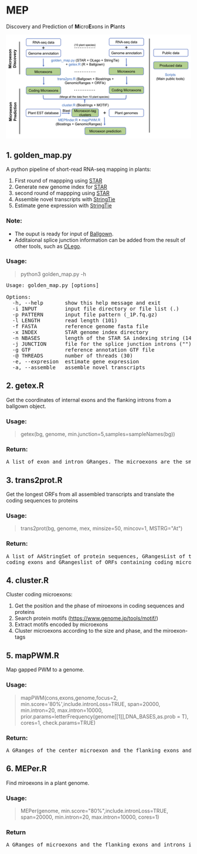 # MEP
Discovery and Prediction of **M**icro**E**xons in **P**lants

![MEP_workflow](MEP_workflow.png)

## 1. golden_map.py
A python pipeline of short-read RNA-seq mapping in plants: 
1. First round of mappping using [STAR](https://github.com/alexdobin/STAR)
2. Generate new genome index for [STAR](https://github.com/alexdobin/STAR) 
3. second round of mappping using [STAR](https://github.com/alexdobin/STAR)
4. Assemble novel transcripts with [StringTie](https://github.com/gpertea/stringtie)
5. Estimate gene expression with [StringTie](https://github.com/gpertea/stringtie)

### Note:
+ The ouput is ready for input of [Ballgown](https://github.com/alyssafrazee/ballgown).
+ Additaional splice junction information can be added from the result of other tools, 
such as [OLego](https://github.com/chaolinzhanglab/olego).

### Usage:
> python3 golden_map.py -h
<pre>Usage: golden_map.py [options]

Options:
  -h, --help       show this help message and exit
  -i INPUT         input file directory or file list (.)
  -p PATTERN       input file pattern (_1P.fq.gz)
  -l LENGTH        read length (101)
  -f FASTA         reference genome fasta file
  -x INDEX         STAR genome index directory
  -n NBASES        length of the STAR SA indexing string (14)
  -j JUNCTION      file for the splice junction introns ("")
  -g GTF           reference annotation GTF file
  -@ THREADS       number of threads (30)
  -e, --expresion  estimate gene expression
  -a, --assemble   assemble novel transcripts
</pre>

## 2. getex.R
Get the coordinates of internal exons and the flanking introns from a ballgown object.

### Usage:
> getex(bg, genome, min.junction=5,samples=sampleNames(bg))

### Return:
<pre>A list of exon and intron GRanges. The microexons are the smallest internal exons with the size <= 15 nt.</pre>

## 3. trans2prot.R
Get the longest ORFs from all assembled transcripts and translate the coding sequences to proteins

### Usage:
> trans2prot(bg, genome, mex, minsize=50, mincov=1, MSTRG="At")

### Return:
<pre>A list of AAStringSet of protein sequences, GRangesList of transcripts, GRangesList of ORFs containing all 
coding exons and GRangeslist of ORFs containing coding microexons. </pre>

## 4. cluster.R
Cluster coding microexons:
1. Get the position and the phase of miroexons in coding sequences and proteins
2. Search protein motifs (https://www.genome.jp/tools/motif/)
3. Extract motifs encoded by microexons
4. Cluster microexons according to the size and phase, and the miroexon-tags

## 5. mapPWM.R
Map gapped PWM to a genome.

### Usage:
> mapPWM(cons,exons,genome,focus=2, min.score='80%',include.intronLoss=TRUE,
         span=20000, min.intron=20, max.intron=10000, 
         prior.params=letterFrequency(genome[[1]],DNA_BASES,as.prob = T),
         cores=1, check.params=TRUE)
         
### Return:
<pre>A GRanges of the center microexon and the flanking exons and introns. </pre>

## 6. MEPer.R
Find miroexons in a plant genome.

### Usage:
> MEPer(genome, min.score="80%",include.intronLoss=TRUE,
        span=20000, min.intron=20, max.intron=10000, cores=1)
        
### Return
<pre>A GRanges of microexons and the flanking exons and introns in all clusters in a plant genome. </pre>

